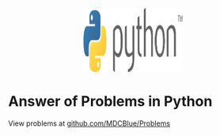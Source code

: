 <p align="center"><img src="media/python.png" alt="java logo" height="130" width="200"></p>

# Answer of Problems in Python

View problems at [github.com/MDCBlue/Problems](https://github.com/MDCblue/problems)
